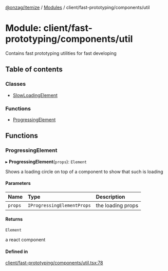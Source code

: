 [@onzag/itemize](../README.md) / [Modules](../modules.md) / client/fast-prototyping/components/util

# Module: client/fast-prototyping/components/util

Contains fast prototyping utilities for fast developing

## Table of contents

### Classes

- [SlowLoadingElement](../classes/client_fast_prototyping_components_util.SlowLoadingElement.md)

### Functions

- [ProgressingElement](client_fast_prototyping_components_util.md#progressingelement)

## Functions

### ProgressingElement

▸ **ProgressingElement**(`props`): `Element`

Shows a loading circle on top of a component to show that such is loading

#### Parameters

| Name | Type | Description |
| :------ | :------ | :------ |
| `props` | `IProgressingElementProps` | the loading props |

#### Returns

`Element`

a react component

#### Defined in

[client/fast-prototyping/components/util.tsx:78](https://github.com/onzag/itemize/blob/5c2808d3/client/fast-prototyping/components/util.tsx#L78)

